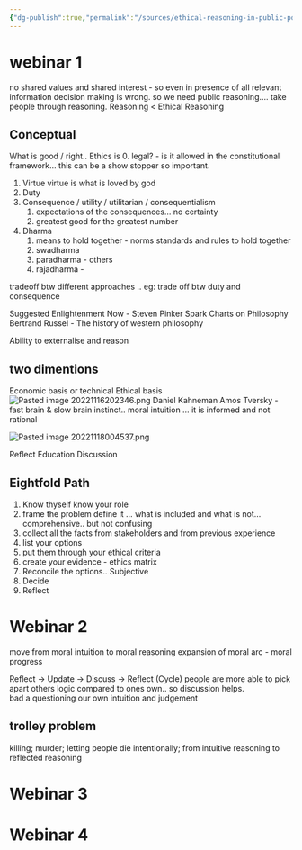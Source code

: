 ```yaml
---
{"dg-publish":true,"permalink":"/sources/ethical-reasoning-in-public-policy/"}
---
```



# webinar 1
no shared values and shared interest - so even in presence of all relevant information decision making is wrong. 
so we need public reasoning…. take people through reasoning.
Reasoning < Ethical Reasoning 

## Conceptual 
What is good / right.. 
Ethics is
0. legal? - is it allowed in the constitutional framework… this can be a show stopper so important. 
1. Virtue
	virtue is what is loved by god 
2. Duty
3. Consequence / utility / utilitarian / consequentialism 
	1. expectations of the consequences… no certainty 
	2. greatest good for the greatest number
4. Dharma
	1. means to hold together - norms standards and rules to hold together
	2. swadharma
	3. paradharma - others
	4. rajadharma - 

tradeoff btw different approaches .. eg: trade off btw duty and consequence 

Suggested
Enlightenment Now - Steven Pinker
Spark Charts on Philosophy
Bertrand Russel - The history of western philosophy

Ability to externalise and reason 

## two dimentions
Economic basis or technical 
Ethical basis 
![Pasted image 20221116202346.png](/img/user/Images/Pasted%20image%2020221116202346.png)
Daniel Kahneman Amos Tversky - fast brain & slow brain
instinct.. moral intuition … it is informed and not rational 

![Pasted image 20221118004537.png](/img/user/Images/Pasted%20image%2020221118004537.png)

Reflect
Education
Discussion

## Eightfold Path
1. Know thyself 
	know your role 
2. frame the problem
	define it … what is included and what is not… comprehensive.. but not confusing 
3. collect all the facts from stakeholders and from previous experience
4. list your options 
5. put them through your ethical criteria 
6. create your evidence - ethics matrix 
7. Reconcile the options.. Subjective  
8. Decide
9. Reflect

# Webinar 2
move from moral intuition to moral reasoning 
expansion of moral arc - moral progress 

Reflect → Update → Discuss → Reflect (Cycle)
people are more able to pick apart others logic compared to ones own.. so discussion helps.  
bad a questioning our own intuition and judgement 
## trolley problem
  
killing; murder; letting people die intentionally;
from intuitive reasoning to reflected reasoning  

# Webinar 3
 


# Webinar 4
